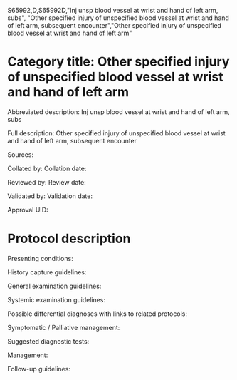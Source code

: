 S65992,D,S65992D,"Inj unsp blood vessel at wrist and hand of left arm, subs", "Other specified injury of unspecified blood vessel at wrist and hand of left arm, subsequent encounter","Other specified injury of unspecified blood vessel at wrist and hand of left arm"
# Category title: Other specified injury of unspecified blood vessel at wrist and hand of left arm

Abbreviated description: Inj unsp blood vessel at wrist and hand of left arm, subs

Full description: Other specified injury of unspecified blood vessel at wrist and hand of left arm, subsequent encounter

Sources:

Collated by:
Collation date:

Reviewed by:
Review date:

Validated by:
Validation date:

Approval UID:

# Protocol description

Presenting conditions:

History capture guidelines:

General examination guidelines:

Systemic examination guidelines:

Possible differential diagnoses with links to related protocols:

Symptomatic / Palliative management:

Suggested diagnostic tests:

Management:

Follow-up guidelines:
